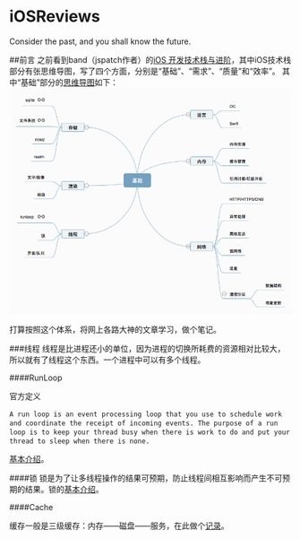# iOSReviews
Consider the past, and you shall know the future.


##前言
之前看到band（jspatch作者）的[iOS 开发技术栈与进阶](http://cnbang.net)，其中iOS技术栈部分有张思维导图，写了四个方面，分别是“基础”、“需求”、“质量”和“效率”。
其中“基础”部分的[思维导图](http://naotu.baidu.com/file/946e3aed6dc34ff2336a2cbe3b5338e5?token=1e8e68a9805a0b1b)如下：
![](./base.png 'iOS基础的思维导图')

打算按照这个体系，将网上各路大神的文章学习，做个笔记。

###线程
线程是比进程还小的单位，因为进程的切换所耗费的资源相对比较大，所以就有了线程这个东西。一个进程中可以有多个线程。


####RunLoop

官方定义
```
A run loop is an event processing loop that you use to schedule work and coordinate the receipt of incoming events. The purpose of a run loop is to keep your thread busy when there is work to do and put your thread to sleep when there is none.
```
[基本介绍](./runloop.md)。

####锁
锁是为了让多线程操作的结果可预期，防止线程间相互影响而产生不可预期的结果。锁的[基本介绍](./lock.md)。

####Cache

缓存一般是三级缓存：内存——磁盘——服务，在此做个[记录](./cache.md)。


